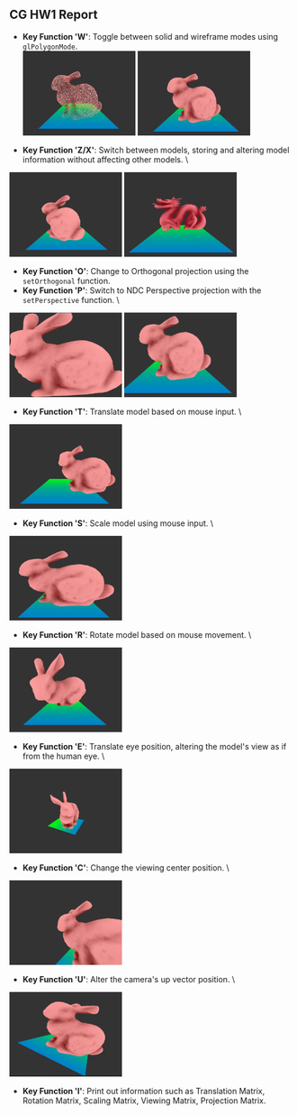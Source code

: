 ## CG HW1 Report

- **Key Function 'W'**: Toggle between solid and wireframe modes using `glPolygonMode`. \
<img src="pic/image.png" alt="drawing" width="200" height="150"/> <img src="pic/image-1.png" alt="drawing" width="200" height="150"/>


- **Key Function 'Z/X'**: Switch between models, storing and altering model information without affecting other models. \
<img src="pic/image-2.png" alt="drawing" width="200" height="150"/>
<img src="pic/image-3.png" alt="drawing" width="200" height="150"/>


- **Key Function 'O'**: Change to Orthogonal projection using the `setOrthogonal` function.
- **Key Function 'P'**: Switch to NDC Perspective projection with the `setPerspective` function. \
<img src="pic/image-4.png" alt="drawing" width="200" height="150"/>
<img src="pic/image-5.png" alt="drawing" width="200" height="150"/>

- **Key Function 'T'**: Translate model based on mouse input. \
<img src="pic/image-6.png" alt="drawing" width="200" height="150"/>

- **Key Function 'S'**: Scale model using mouse input. \
<img src="pic/image-7.png" alt="drawing" width="200" height="150"/>

- **Key Function 'R'**: Rotate model based on mouse movement. \
<img src="pic/image-8.png" alt="drawing" width="200" height="150"/>

- **Key Function 'E'**: Translate eye position, altering the model's view as if from the human eye. \
<img src="pic/image-9.png" alt="drawing" width="200" height="150"/>

- **Key Function 'C'**: Change the viewing center position. \
<img src="pic/image-10.png" alt="drawing" width="200" height="150"/>

- **Key Function 'U'**: Alter the camera's up vector position. \
<img src="pic/image-11.png" alt="drawing" width="200" height="150"/>

- **Key Function 'I'**: Print out information such as Translation Matrix, Rotation Matrix, Scaling Matrix, Viewing Matrix, Projection Matrix.
